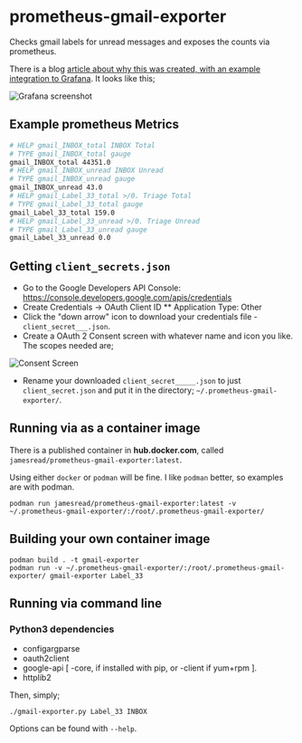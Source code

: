 # prometheus-gmail-exporter

Checks gmail labels for unread messages and exposes the counts via prometheus.

There is a blog [article about why this was created, with an example integration to Grafana](https://medium.com/james-reads-public-cloud-technology-blog/watching-gmail-labels-with-prometheus-grafana-87b6745acd48). It looks like this;

![Grafana screenshot](grafanaScreenshot.png)

## Example prometheus Metrics

```sh
# HELP gmail_INBOX_total INBOX Total
# TYPE gmail_INBOX_total gauge
gmail_INBOX_total 44351.0
# HELP gmail_INBOX_unread INBOX Unread
# TYPE gmail_INBOX_unread gauge
gmail_INBOX_unread 43.0
# HELP gmail_Label_33_total >/0. Triage Total
# TYPE gmail_Label_33_total gauge
gmail_Label_33_total 159.0
# HELP gmail_Label_33_unread >/0. Triage Unread
# TYPE gmail_Label_33_unread gauge
gmail_Label_33_unread 0.0
```

## Getting `client_secrets.json`

* Go to the Google Developers API Console: https://console.developers.google.com/apis/credentials
* Create Credentials -> OAuth Client ID 
** Application Type: Other
* Click the "down arrow" icon to download your credentials file - `client_secret___.json`.
* Create a OAuth 2 Consent screen with whatever name and icon you like. The scopes needed are; 

![Consent Screen](consentScreenScopes.png)

* Rename your downloaded `client_secret_____.json` to just `client_secret.json`
  and put it in the directory; `~/.prometheus-gmail-exporter/`. 

## Running via as a container image

There is a published container in **hub.docker.com**, called `jamesread/prometheus-gmail-exporter:latest`. 

Using either `docker` or `podman` will be fine. I like `podman` better, so
examples are with podman.

```
podman run jamesread/prometheus-gmail-exporter:latest -v ~/.prometheus-gmail-exporter/:/root/.prometheus-gmail-exporter/
```

## Building your own container image

```
podman build . -t gmail-exporter
podman run -v ~/.prometheus-gmail-exporter/:/root/.prometheus-gmail-exporter/ gmail-exporter Label_33
```

## Running via command line

### Python3 dependencies

* configargparse
* oauth2client
* google-api [ -core, if installed with pip, or -client if yum+rpm ]. 
* httplib2

Then, simply;

```
./gmail-exporter.py Label_33 INBOX
```

Options can be found with `--help`. 
